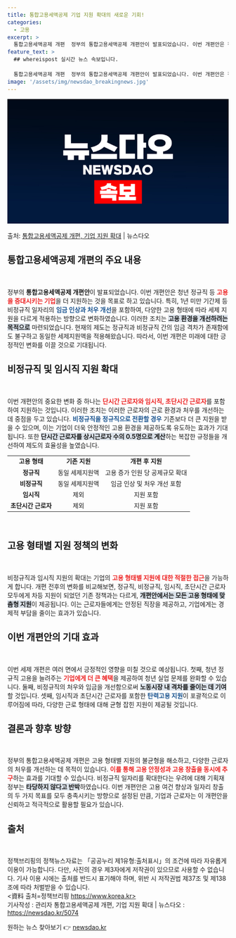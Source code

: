 ```yaml
---
title: 통합고용세액공제 기업 지원 확대의 새로운 기회!
categories:
  - 고용
excerpt: >
  통합고용세액공제 개편  정부의 통합고용세액공제 개편안이 발표되었습니다. 이번 개편안은 청년 정규직 등 고용을…
feature_text: >
  ## whereispost 실시간 뉴스 속보입니다.

  통합고용세액공제 개편  정부의 통합고용세액공제 개편안이 발표되었습니다. 이번 개편안은 청년 정규직 등 고용을…
image: '/assets/img/newsdao_breakingnews.jpg'
---
```


![뉴스다오 속보](/assets/img/newsdao_breakingnews.jpg)

<p>출처: <a href="https://newsdao.kr/5074" rel="dofollow">통합고용세액공제 개편, 기업 지원 확대</a> | 뉴스다오</p>

<h2 data-ke-size="size26">통합고용세액공제 개편의 주요 내용</h2>

<p data-ke-size="size16">&nbsp;</p>

정부의 <b>통합고용세액공제 개편안</b>이 발표되었습니다. 이번 개편안은 청년 정규직 등 <b><span style="color: #ee2323;">고용을 증대시키는 기업</span></b>을 더 지원하는 것을 목표로 하고 있습니다. 특히, 1년 미만 기간제 등 비정규직 일자리의 <b><span style="color: #1a5490;">임금 인상과 처우 개선</span></b>을 포함하여, 다양한 고용 형태에 따라 세제 지원을 다르게 적용하는 방향으로 변화하였습니다. 이러한 조치는 <b><span style="background-color: #21538527;">고용 환경을 개선하려는 목적으로</span></b> 마련되었습니다. 현재의 제도는 정규직과 비정규직 간의 임금 격차가 존재함에도 불구하고 동일한 세제지원액을 적용해왔습니다. 따라서, 이번 개편은 미래에 대한 긍정적인 변화를 이끌 것으로 기대됩니다.

<h2 data-ke-size="size26">비정규직 및 임시직 지원 확대</h2>

<p data-ke-size="size16">&nbsp;</p>

이번 개편안의 중요한 변화 중 하나는 <b><span style="color: #ee2323;">단시간 근로자와 임시직, 초단시간 근로자</span></b>를 포함하여 지원하는 것입니다. 이러한 조치는 이러한 근로자의 근로 환경과 처우를 개선하는 데 중점을 두고 있습니다. <b><span style="color: #1a5490;">비정규직을 정규직으로 전환할 경우</span></b> 기존보다 더 큰 지원을 받을 수 있으며, 이는 기업이 더욱 안정적인 고용 환경을 제공하도록 유도하는 효과가 기대됩니다. 또한 <b><span style="background-color: #21538527;">단시간 근로자를 상시근로자 수의 0.5명으로 계산</span></b>하는 복잡한 규정들을 개선하여 제도의 효율성을 높였습니다.

<table style="width: 100%; border-collapse: collapse;">
    <tr>
        <td style="text-align: center; height: 17px;"><b>고용 형태</b></td>
        <td style="text-align: center; height: 17px;"><b>기존 지원</b></td>
        <td style="text-align: center; height: 17px;"><b>개편 후 지원</b></td>
    </tr>
    <tr>
        <td style="text-align: center; height: 17px;"><b>정규직</b></td>
        <td style="text-align: center; height: 17px;">동일 세제지원액</td>
        <td style="text-align: center; height: 17px;">고용 증가 인원 당 공제규모 확대</td>
    </tr>
    <tr>
        <td style="text-align: center; height: 17px;"><b>비정규직</b></td>
        <td style="text-align: center; height: 17px;">동일 세제지원액</td>
        <td style="text-align: center; height: 17px;">임금 인상 및 처우 개선 포함</td>
    </tr>
    <tr>
        <td style="text-align: center; height: 17px;"><b>임시직</b></td>
        <td style="text-align: center; height: 17px;">제외</td>
        <td style="text-align: center; height: 17px;">지원 포함</td>
    </tr>
    <tr>
        <td style="text-align: center; height: 17px;"><b>초단시간 근로자</b></td>
        <td style="text-align: center; height: 17px;">제외</td>
        <td style="text-align: center; height: 17px;">지원 포함</td>
    </tr>
</table>

<p data-ke-size="size16">&nbsp;</p>

<h2 data-ke-size="size26">고용 형태별 지원 정책의 변화</h2>

<p data-ke-size="size16">&nbsp;</p>

비정규직과 임시직 지원의 확대는 기업의 <b><span style="color: #ee2323;">고용 형태별 지원에 대한 적절한 접근</span></b>을 가능하게 합니다. 개편 전후의 변화를 비교해보면, 정규직, 비정규직, 임시직, 초단시간 근로자 모두에게 차등 지원이 되었던 기존 정책과는 다르게, <b><span style="background-color: #21538527;">개편안에서는 모든 고용 형태에 맞춤형 지원</span></b>이 제공됩니다. 이는 근로자들에게는 안정된 직장을 제공하고, 기업에게는 경제적 부담을 줄이는 효과가 있습니다.

<h2 data-ke-size="size26">이번 개편안의 기대 효과</h2>

<p data-ke-size="size16">&nbsp;</p>

이번 세제 개편은 여러 면에서 긍정적인 영향을 미칠 것으로 예상됩니다. 첫째, 청년 정규직 고용을 늘려주는 <b><span style="color: #ee2323;">기업에게 더 큰 혜택</span></b>을 제공하여 청년 실업 문제를 완화할 수 있습니다. 둘째, 비정규직의 처우와 임금을 개선함으로써 <b><span style="background-color: #21538527;">노동시장 내 격차를 줄이는 데 기여</span></b>할 것입니다. 셋째, 임시직과 초단시간 근로자를 포함한 <b><span style="color: #1a5490;">탄력고용 지원</span></b>이 포괄적으로 이루어짐에 따라, 다양한 근로 형태에 대해 균형 잡힌 지원이 제공될 것입니다.

<h2 data-ke-size="size26">결론과 향후 방향</h2>

<p data-ke-size="size16">&nbsp;</p>

정부의 통합고용세액공제 개편은 고용 형태별 지원의 불균형을 해소하고, 다양한 근로자의 처우를 개선하는 데 목적이 있습니다. <b><span style="color: #ee2323;">이를 통해 고용 안정성과 고용 창출을 동시에 추구</span></b>하는 효과를 기대할 수 있습니다. 비정규직 일자리를 확대한다는 우려에 대해 기획재정부는 <b><span style="background-color: #21538527;">타당하지 않다고 반박</span></b>하였습니다. 이번 개편안은 고용 여건 향상과 일자리 창출의 두 가지 목표를 모두 충족시키는 방향으로 설정된 만큼, 기업과 근로자는 이 개편안을 신뢰하고 적극적으로 활용할 필요가 있습니다.

<h2 data-ke-size="size26">출처</h2>

<p data-ke-size="size16">&nbsp;</p>

정책브리핑의 정책뉴스자료는 「공공누리 제1유형:출처표시」의 조건에 따라 자유롭게 이용이 가능합니다. 다만, 사진의 경우 제3자에게 저작권이 있으므로 사용할 수 없습니다. 기사 이용 시에는 출처를 반드시 표기해야 하며, 위반 시 저작권법 제37조 및 제138조에 따라 처벌받을 수 있습니다. <br>
<資料 출처=정책브리핑 https://www.korea.kr> <br>
기사작성 : 관리자 통합고용세액공제 개편, 기업 지원 확대 | 뉴스다오  : <a href="https://newsdao.kr/5074">https://newsdao.kr/5074</a> 

원하는 뉴스 찾아보기 👉 <a href="https://newsdao.kr" rel="dofollow">newsdao.kr</a>



